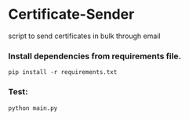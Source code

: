 # Certificate-Sender
script to send certificates in bulk through email

### Install dependencies from requirements file.

`pip install -r requirements.txt`

### Test:
`python main.py`

